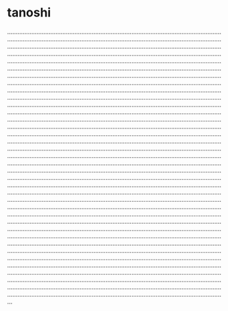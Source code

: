 # tanoshi

...............................................................................................................................................................................................................................................................................................................................................................................................................................................................................................................................................................................................................................................................................................................................................................................................................................................................................................................................................................................................................................................................................................................................................................................................................................................................................................................................................................................................................................................................................................................................................................................................................................................................................................................................................................................................................................................................................................................................................................................................................................................................................................................................................................................................................................................................................................................................................................................................................................................................................................................................................................................................................................................................................................................................................................................................................................................................................................................................................................................................................................................................................................................................................................................................................................................................................................................................................................................................................................................................................................................................................................................................................................................................................................................................................................................................................................................................................................................................................................................................................................................................................................................................................................................................................................................................................................................................................................................................................................................................................................................................................................................................................................................................................................................................................................................